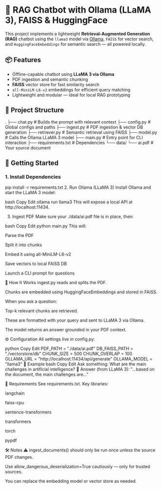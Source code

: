 # 🧠 RAG Chatbot with Ollama (LLaMA 3), FAISS & HuggingFace

This project implements a lightweight **Retrieval-Augmented Generation (RAG)** chatbot using the `llama3` model via [Ollama](https://ollama.com/), `FAISS` for vector search, and `HuggingFaceEmbeddings` for semantic search — all powered locally.

## 📦 Features

- Offline-capable chatbot using **LLaMA 3 via Ollama**
- PDF ingestion and semantic chunking
- **FAISS** vector store for fast similarity search
- `all-MiniLM-L6-v2` embeddings for efficient query matching
- Lightweight and modular — ideal for local RAG prototyping

## 📁 Project Structure

.
├── chat.py # Builds the prompt with relevant context
├── config.py # Global configs and paths
├── ingest.py # PDF ingestion & vector DB generation
├── retriever.py # Semantic retrieval using FAISS
├── model.py # Calls the Ollama LLaMA 3 model
├── main.py # Entry point for CLI interaction
├── requirements.txt # Dependencies
└── data/
└── ai.pdf # Your source document

## 🚀 Getting Started

### 1. Install Dependencies

pip install -r requirements.txt
2. Run Ollama (LLaMA 3)
Install Ollama and start the LLaMA 3 model:

bash
Copy
Edit
ollama run llama3
This will expose a local API at http://localhost:11434.

3. Ingest PDF
Make sure your ./data/ai.pdf file is in place, then:

bash
Copy
Edit
python main.py
This will:

Parse the PDF

Split it into chunks

Embed it using all-MiniLM-L6-v2

Save vectors to local FAISS DB

Launch a CLI prompt for questions

🧠 How It Works
ingest.py reads and splits the PDF.

Chunks are embedded using HuggingFaceEmbeddings and stored in FAISS.

When you ask a question:

Top-k relevant chunks are retrieved.

These are formatted with your query and sent to LLaMA 3 via Ollama.

The model returns an answer grounded in your PDF context.

⚙️ Configuration
All settings live in config.py:

python
Copy
Edit
PDF_PATH = "./data/ai.pdf"
DB_FAISS_PATH = "./vectorstore/db"
CHUNK_SIZE = 500
CHUNK_OVERLAP = 100
OLLAMA_URL = "http://localhost:11434/api/generate"
OLLAMA_MODEL = "llama3"
🧪 Example
bash
Copy
Edit
Ask something: What are the main challenges in artificial intelligence?
💬 Answer (from LLaMA 3): "...based on the document, the main challenges are..."

📝 Requirements
See requirements.txt. Key libraries:

langchain

faiss-cpu

sentence-transformers

transformers

torch

pypdf

🛠️ Notes
⚠️ ingest_documents() should only be run once unless the source PDF changes.

Use allow_dangerous_deserialization=True cautiously — only for trusted sources.

You can replace the embedding model or vector store as needed.
